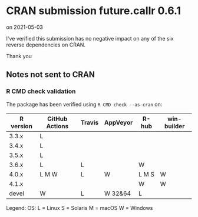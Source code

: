 # CRAN submission future.callr 0.6.1

on 2021-05-03

I've verified this submission has no negative impact on any of the six reverse dependencies on CRAN.

Thank you


## Notes not sent to CRAN

### R CMD check validation

The package has been verified using `R CMD check --as-cran` on:

| R version | GitHub Actions | Travis | AppVeyor | R-hub   | win-builder |
| --------- | -------------- | ------ | -------- | ------- | ----------- |
| 3.3.x     | L              |        |          |         |             |
| 3.4.x     | L              |        |          |         |             |
| 3.5.x     | L              |        |          |         |             |
| 3.6.x     | L              | L      |          |     W   |             |
| 4.0.x     | L M W          | L      | W        | L M   S | W           |
| 4.1.x     |                |        |          |     W   | W           |
| devel     |     W          | L      | W 32&64  | L       |             |

Legend: OS: L = Linux S = Solaris M = macOS W = Windows
